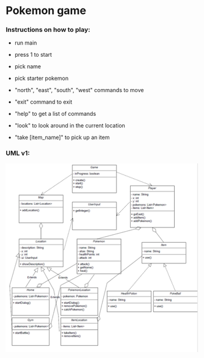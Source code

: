 # Pokemon game

### Instructions on how to play:
- run main
- press 1 to start
- pick name
- pick starter pokemon


- "north", "east", "south", "west" commands to move
- "exit" command to exit
- "help" to get a list of commands
- "look" to look around in the current location
- "take [item_name]" to pick up an item

### UML v1:
![UML_v1](https://github.com/io-qar/Java-Game/blob/develop/public/UMLv1.png?raw=true)
